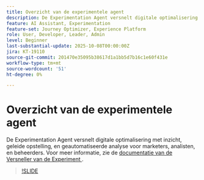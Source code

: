 ```yaml
---
title: Overzicht van de experimentele agent
description: De Experimentation Agent versnelt digitale optimalisering met inzicht, geleide opstelling, en geautomatiseerde analyse voor marketers, analisten, en beheerders.
feature: AI Assistant, Experimentation
feature-set: Journey Optimizer, Experience Platform
role: User, Developer, Leader, Admin
level: Beginner
last-substantial-update: 2025-10-08T00:00:00Z
jira: KT-19110
source-git-commit: 201470e35095b38617d1a1bb5d7b16c1e60f431e
workflow-type: tm+mt
source-wordcount: '51'
ht-degree: 0%

---
```


# Overzicht van de experimentele agent

De Experimentation Agent versnelt digitale optimalisering met inzicht, geleide opstelling, en geautomatiseerde analyse voor marketers, analisten, en beheerders. Voor meer informatie, zie de [&#x200B; documentatie van de Versneller van de Experiment &#x200B;](https://experienceleague.adobe.com/nl/docs/journey-optimizer/using/content-management/content-experiment/experiment/experiment-accelerator).

>[!SLIDE](experimentation-agent-overview)
